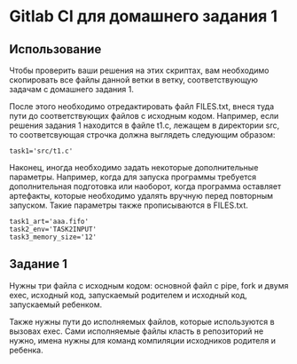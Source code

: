 # Gitlab CI для домашнего задания 1

## Использование

Чтобы проверить ваши решения на этих скриптах, вам необходимо скопировать
все файлы данной ветки в ветку, соответствующую задачам с домашнего задания 1.

После этого необходимо отредактировать файл FILES.txt, внеся туда пути до
соответствующих файлов с исходным кодом. Например, если решения задания 1
находится в файле t1.c, лежащем в директории src, то соответсвующая строчка
должна выглядеть следующим образом:

```
task1='src/t1.c'
```

Наконец, иногда необходимо задать некоторые дополнительные параметры.
Например, когда для запуска программы требуется дополнительная подготовка
или наоборот, когда программа оставляет артефакты, которые необходимо
удалять вручную перед повторным запуском. Такие параметры также
прописываются в FILES.txt.

```
task1_art='aaa.fifo'
task2_env='TASK2INPUT'
task3_memory_size='12'
```

## Задание 1

Нужны три файла с исходным кодом: основной файл с pipe, fork и двумя exec,
исходный код, запускаемый родителем и исходный код, запускаемый ребенком.

Также нужны пути до исполняемых файлов, которые используются в вызовах
exec. Сами исполняемые файлы класть в репозиторий не нужно, имена нужны
для команд компиляции исходников родителя и ребенка.
